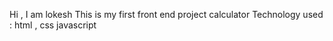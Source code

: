 Hi , I am lokesh
This is my first front end project calculator
Technology used : html , css javascript
